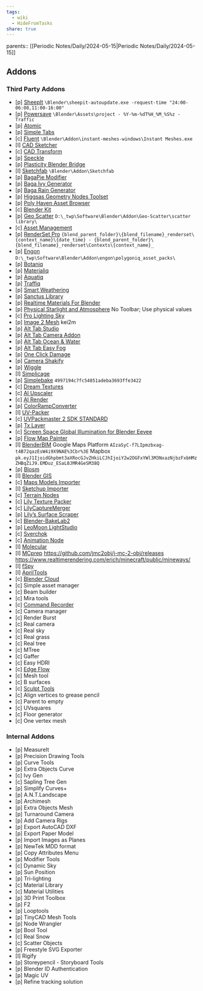 ```yaml
---
tags:
  - wiki
  - HideFromTasks
share: true
---
```

parents:: [[Periodic Notes/Daily/2024-05-15|Periodic Notes/Daily/2024-05-15]]

## Addons
### Third Party Addons

- [p] [SheepIt](https://www.sheepit-renderfarm.com/home)
	 `\Blender\sheepit-autoupdate.exe -request-time "24:00-06:00,11:00-16:00"`
- [p] [Powersave](https://blendermarket.com/pickup/ds5ax7)
	 `\Blender\Assets\project - %Y-%m-%dT%H_%M_%S%z - Traffic`
- [p] [Atomic](https://remington.pro/software/blender/atomic/)
- [p] [Simple Tabs](https://www.blendermarket.com/pickup/fmy6nf)
- [c] [Fluent](https://blendermarket.com/products/fluent)
	`\Blender\Addon\instant-meshes-windows\Instant Meshes.exe`
- [I] [CAD Sketcher](https://makertales.gumroad.com/l/CADsketcher?layout=profile&recommended_by=library)
- [c] [CAD Transform](https://gumroad.com/d/a0bf312b73e6e55749bc4f65ae72bbe5)
- [p] [Speckle](https://speckle.systems/)
- [p] [Plasticity Blender Bridge](https://doc.plasticity.xyz/blender/install-blender-addon)
- [I] [Sketchfab](https://github.com/sketchfab/blender-plugin)
	`\Blender\Addon\Sketchfab`
- [p] [BagaPie Modifier](https://app.gumroad.com/d/ec543cdd76bcf8ce921ba6538fd1794b)
- [p] [Baga Ivy Generator](https://blendermarket.com/pickup/1lidy4)
- [p] [Baga Rain Generator](https://blendermarket.com/products/rain-generator)
- [p] [Higgsas Geometry Nodes Toolset](https://blendermarket.com/pickup/boghd6)
- [p] [Poly Haven Asset Browser](https://blendermarket.com/pickup/aorrl2)
- [c] [Blender Kit](https://www.blenderkit.com/)
- [p] [Geo Scatter](https://blendermarket.com/pickup/4tnbcb)
	`D:\_twp\Software\Blender\Addon\Geo-Scatter\scatter library\`
- [c] [Asset Management](https://blendermarket.com/pickup/d7erg2)
- [p] [RenderSet Pro](https://blendermarket.com/pickup/11yzb1)
	`{blend_parent_folder}\{blend_filename}_renderset\{context_name}\{date_time} - {blend_parent_folder}\{blend_filename}_renderset\Contexts\{context_name}_`
- [p] [Engon](https://blendermarket.com/products/engon)
	`D:\_twp\Software\Blender\Addon\engon\polygoniq_asset_packs\`
- [p] [Botaniq](https://blendermarket.com/pickup/eb5irh)
- [p] [Materialiq](https://blendermarket.com/pickup/11yzb1)
- [p] [Aquatiq](https://blendermarket.com/products/aquatiq-water-library)
- [p] [Traffiq](https://blendermarket.com/products/car-library-traffiq-vehicles-for-blender)
- [p] [Smart Weathering](https://blendermarket.com/pickup/3boccp)
- [p] [Sanctus Library](https://blendermarket.com/pickup/4wg34g)
- [p] [Realtime Materials For Blender](https://blendermarket.com/pickup/71o01s)
- [p] [Physical Starlight and Atmosphere](https://blendermarket.com/pickup/ch84uf)
	No Toolbar; Use physical values
- [c] [Pro Lighting Sky](https://www.blendermarket.com/products/pro-lighting-skies)
- [p] [Image 2 Mesh](https://app.gumroad.com/d/5323cff8aea5c5b0db98044863d1d14c)
	kei2m
- [p] [Alt Tab Studio](https://blendermarket.com/pickup/c9xz7m)
- [p] [Alt Tab Camera Addon](https://blendermarket.com/pickup/71o01s)
- [p] [Alt Tab Ocean & Water](https://blendermarket.com/pickup/9zez6u)
- [p] [Alt Tab Easy Fog](https://blendermarket.com/products/alt-tab-easy-fog)
- [p] [One Click Damage](https://blendermarket.com/products/ocd)
- [p] [Camera Shakify](https://github.com/EatTheFuture/camera_shakify)
- [p] [Wiggle](https://blendermarket.com/pickup/c9xz7m)
- [I] [Simplicage](https://blendermarket.com/pickup/ds5ax7)
- [p] [Simplebake](https://blendermarket.com/pickup/cc3jbx)
	`4997194c7fc54851adeba3693ffe3422`
- [c] [Dream Textures](https://www.blendermarket.com/pickup/dflmkq)
- [c] [AI Upscaler](https://github.com/jarrellmark/ai_upscaler_for_blender)
- [c] [AI Render](https://blendermarket.com/products/ai-render)
- [p] [ColorRampConverter](https://app.gumroad.com/d/60cc067ea5010445d169138af2cb5133)
- [I] [UV-Packer](https://www.uv-packer.com/blender/)
- [c] [UVPackmaster 2 SDK STANDARD](https://app.gumroad.com/d/42afffd0844ff72b15e381fc00494e99)
- [p] [Tx Layer](https://app.gumroad.com/d/20aa090979314507f44763be8cb3ee8a)
- [c] [Screen Space Global Illumination for Blender Eevee](https://gumroad.com/l/PgyXc)
- [p] [Flow Map Painter](https://clemensbeute.gumroad.com/l/heZDT?recommended_by=library)
- [I] [BlenderBIM](https://blenderbim.org/download.html)
	Google Maps Platform `AIzaSyC-f7LIpmzbxag-t4B72qazEsW4i9X9NAE%3Cbr%3E`
	Mapbox `pk.eyJ1IjoidGhpbmt3aXRocGJvZHkiLCJhIjoiY2w2OGFxYWl3M3NxazNjbzFxbHMzZHBqZiJ9.EMDuz_ESaL0JMR4GeSM38Q`
- [p] [Blosm](https://github.com/vvoovv/blosm)
- [I] [Blender GIS](https://github.com/domlysz/BlenderGIS)
- [c] [Maps Models Importer](https://github.com/eliemichel/MapsModelsImporter)
- [I] [Sketchup Importer](https://github.com/RedHaloStudio/Sketchup_Importer)
- [c] [Terrain Nodes](https://vsb.gumroad.com/l/UQxFE)
- [c] [Lily Texture Packer](https://app.gumroad.com/d/79913660953f134ba18d8a9c10f946cf)
- [c] [LilyCaptureMerger](https://eliemichel.gumroad.com/l/KSvXuu?recommended_by=library)
- [p] [Lily’s Surface Scraper](https://github.com/eliemichel/LilySurfaceScraper)
- [c] [Blender-BakeLab2](https://github.com/Shahzod114/Blender-BakeLab2)
- [p] [LeoMoon LightStudio](https://github.com/leomoon-studios/leomoon-lightstudio/)
- [c] [Sverchok](https://github.com/nortikin/sverchok)
- [c] [Animation Node](https://github.com/JacquesLucke/animation_nodes)
- [I] [Molecular](https://github.com/scorpion81/Blender-Molecular-Script)
- [I] [MCprep](https://github.com/TheDuckCow/MCprep)
	https://github.com/jmc2obj/j-mc-2-obj/releases https://www.realtimerendering.com/erich/minecraft/public/mineways/
- [I] [fSpy](https://github.com/stuffmatic/fSpy-Blender)
- [I] [AprilTools](https://github.com/thegoodhen/AprilTools)
- [c] [Blender Cloud](https://cloud.blender.org/blog/introducing-blender-sync)
- [c] Simple asset manager
- [c] Beam builder
- [c] Mira tools
- [c] [Command Recorder](https://github.com/Muthird/CommandRecorder2.8)
- [c] Camera manager
- [c] Render Burst
- [c] Real camera
- [c] Real sky
- [c] Real grass
- [c] Real tree
- [c] MTree
- [c] Gaffer
- [c] Easy HDRI
- [c] [Edge Flow](https://github.com/BenjaminSauder/EdgeFlow)
- [c] Mesh tool
- [c] B surfaces
- [c] [Sculpt Tools](https://github.com/MadMinstrel/blender-sculpt-tools)
- [c] Align vertices to grease pencil
- [c] Parent to empty
- [c] UVsquares
- [c] Floor generator
- [c] One vertex mesh

### Internal Addons

- [p] MeasureIt
- [p] Precision Drawing Tools
- [p] Curve Tools
- [p] Extra Objects Curve
- [c] Ivy Gen
- [c] Sapling Tree Gen
- [p] Simplify Curves+
- [p] A.N.T.Landscape
- [p] Archimesh
- [p] Extra Objects Mesh
- [p] Turnaround Camera
- [p] Add Camera Rigs
- [p] Export AutoCAD DXF
- [p] Export Paper Model
- [p] Import Images as Planes
- [p] NewTek MDD format
- [p] Copy Attributes Menu
- [p] Modifier Tools
- [c] Dynamic Sky
- [p] Sun Position
- [p] Tri-lighting
- [c] Material Library
- [c] Material Utilities
- [p] 3D Print Toolbox
- [p] F2
- [p] Looptools
- [p] TinyCAD Mesh Tools
- [p] Node Wrangler
- [p] Bool Tool
- [c] Real Snow
- [c] Scatter Objects
- [p] Freestyle SVG Exporter
- [I] Rigify
- [p] Storeypencil - Storyboard Tools
- [p] Blender ID Authentication
- [p] Magic UV
- [p] Refine tracking solution